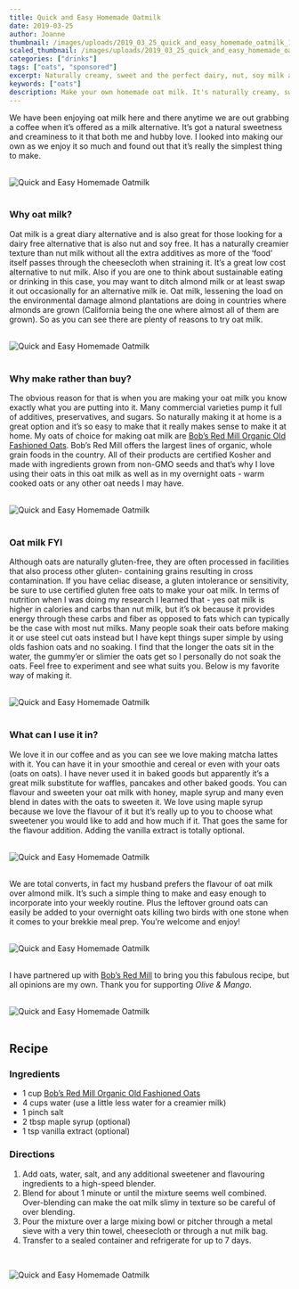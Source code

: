 ```yaml
---
title: Quick and Easy Homemade Oatmilk
date: 2019-03-25
author: Joanne
thumbnail: /images/uploads/2019_03_25_quick_and_easy_homemade_oatmilk_1.jpg
scaled_thumbnail: /images/uploads/2019_03_25_quick_and_easy_homemade_oatmilk_0.jpg
categories: ["drinks"]
tags: ["oats", "sponsored"]
excerpt: Naturally creamy, sweet and the perfect dairy, nut, soy milk alternative
keywords: ["oats"]
description: Make your own homemade oat milk. It's naturally creamy, sweet and the perfect dairy, nut, soy milk alternative
---
```


We have been enjoying oat milk here and there anytime we are out grabbing a coffee when it’s offered as a milk alternative. It’s got a natural sweetness and creaminess to it that both me and hubby love. I looked into making our own as we enjoy it so much and found out that it’s really the simplest thing to make.
</br>
</br>

![Quick and Easy Homemade Oatmilk](/images/uploads/2019_03_25_quick_and_easy_homemade_oatmilk_2.jpg)
</br>
</br>

### Why oat milk? 
Oat milk is a great diary alternative and is also great for those looking for a dairy free alternative that is also nut and soy free. It has a naturally creamier texture than nut milk without all the extra additives as more of the ‘food’ itself passes through the cheesecloth when straining it. It’s a great low cost alternative to nut milk. Also if you are one to think about sustainable eating or drinking in this case, you may want to ditch almond milk or at least swap it out occasionally for an alternative milk ie. Oat milk, lessening the load on the environmental damage almond plantations are doing in countries where almonds are grown (California being the one where almost all of them are grown). So as you can see there are plenty of reasons to try oat milk.
</br>
</br>

![Quick and Easy Homemade Oatmilk](/images/uploads/2019_03_25_quick_and_easy_homemade_oatmilk_3.jpg)
</br>
</br>

### Why make rather than buy?
The obvious reason for that is when you are making your oat milk you know exactly what you are putting into it. Many commercial varieties pump it full of additives, preservatives, and sugars. So naturally making it at home is a great option and it’s so easy to make that it really makes sense to make it at home. My oats of choice for making oat milk are <span class="highlight"><a rel="nofollow" href="https://www.bobsredmill.com/organic-regular-rolled-oats.html">Bob’s Red Mill Organic Old Fashioned Oats</a></span>. Bob’s Red Mill offers the largest lines of organic, whole grain foods in the country. All of their products are certified Kosher and made with ingredients grown from non-GMO seeds and that’s why I love using their oats in this oat milk as well as in my overnight  oats - warm cooked oats or any other oat needs I may have.
</br>
</br>

![Quick and Easy Homemade Oatmilk](/images/uploads/2019_03_25_quick_and_easy_homemade_oatmilk_4.jpg)
</br>
</br>

### Oat milk FYI
Although oats are naturally gluten-free, they are often processed in facilities that also process other gluten- containing grains resulting in cross contamination. If you have celiac disease, a gluten intolerance or sensitivity, be sure to use certified gluten free oats to make your oat milk. In terms of nutrition when I was doing my research I learned that - yes oat milk is higher in calories and carbs than nut milk,  but it’s ok because it provides energy through these carbs and fiber as opposed to fats which can typically be the case with most nut milks. Many people soak their oats before making it or use steel cut oats instead but I have kept things super simple by using olds fashion oats and no soaking.  I find that the longer the oats sit in the water, the gummy’er or slimier the oats get so I personally do not soak the oats. Feel free to experiment and see what suits you. Below is my favorite way of making it.
</br>
</br>

![Quick and Easy Homemade Oatmilk](/images/uploads/2019_03_25_quick_and_easy_homemade_oatmilk_5.jpg)
</br>
</br>

### What can I use it in?
We love it in our coffee and as you can see we love making matcha lattes with it. You can have it in your smoothie and cereal or even with your oats (oats on oats). I have never used it in baked goods but apparently it’s a great milk substitute for waffles, pancakes and other baked goods. You can flavour and sweeten your oat milk with honey, maple syrup and many even blend in dates with the oats to sweeten it.  We love using maple syrup because we love the flavour of it but it’s really up to you to choose what sweetener you would like to add and how much if it. That goes the same for the flavour addition. Adding the vanilla extract is totally optional.
</br>
</br>

![Quick and Easy Homemade Oatmilk](/images/uploads/2019_03_25_quick_and_easy_homemade_oatmilk_6.jpg)
</br>
</br>

We are total converts, in fact my husband prefers the flavour of oat milk over almond milk.  It’s such a simple thing to make and easy enough to incorporate into your weekly routine. Plus the leftover ground oats can easily be added to your overnight oats killing two birds with one stone when it comes to your brekkie meal prep. You’re welcome and enjoy!
</br>
</br>

![Quick and Easy Homemade Oatmilk](/images/uploads/2019_03_25_quick_and_easy_homemade_oatmilk_7.jpg)
</br>
</br>

I have partnered up with <span class="highlight"><a rel="nofollow" href="https://www.bobsredmill.com/?utm_source=TheOliveAndMango&utm_medium=influencer&utm_campaign=bobsredmill">Bob’s Red Mill</a></span> to bring you this fabulous recipe, but all opinions are my own. Thank you for supporting _Olive & Mango_.
</br>
</br>

![Quick and Easy Homemade Oatmilk](/images/uploads/2019_03_25_quick_and_easy_homemade_oatmilk_8.jpg)
</br>
</br>

## Recipe
### Ingredients 

* <span itemprop="ingredients"> 1 cup <span class="highlight"><a rel="nofollow" href="https://www.bobsredmill.com/organic-regular-rolled-oats.html">Bob’s Red Mill Organic Old Fashioned Oats</a></span></span>
* <span itemprop="ingredients"> 4 cups water (use a little less water for a creamier milk)</span>
* <span itemprop="ingredients"> 1 pinch salt</span>
* <span itemprop="ingredients"> 2 tbsp maple syrup (optional)</span>
* <span itemprop="ingredients"> 1 tsp vanilla extract (optional)</span>

### Directions

1. Add oats, water, salt, and any additional sweetener and flavouring ingredients to a high-speed blender. 
2. Blend for about 1 minute or until the mixture seems well combined. Over-blending can make the oat milk slimy in texture so be careful of over blending. 
3. Pour the mixture over a large mixing bowl or pitcher through a metal sieve with a very thin towel, cheesecloth or through a nut milk bag. 
4. Transfer to a sealed container and refrigerate for up to 7 days.

</br>

![Quick and Easy Homemade Oatmilk](/images/uploads/2019_03_25_quick_and_easy_homemade_oatmilk_9.jpg)
